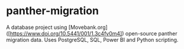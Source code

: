 # panther-migration
A database project using [Movebank.org] ([https://www.doi.org/10.5441/001/1.3c4fv0m4]) open-source panther migration data. Uses PostgreSQL, SQL, Power BI and Python scripting.
